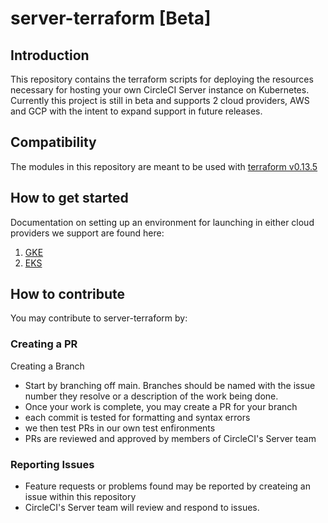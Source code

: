 # server-terraform [Beta]

## Introduction
This repository contains the terraform scripts for deploying the resources necessary for hosting your own CircleCI Server instance on Kubernetes.
Currently this project is still in beta and supports 2 cloud providers, AWS and GCP with the intent to expand support in future releases.

## Compatibility
The modules in this repository are meant to be used with [terraform v0.13.5](https://releases.hashicorp.com/terraform/0.13.5/)

## How to get started
Documentation on setting up an environment for launching in either cloud providers we support are found here:
1. [GKE](gke/README.md)
2. [EKS](eks/README.md)


## How to contribute
You may contribute to server-terraform by:

### Creating a PR
Creating a Branch
- Start by branching off main. Branches should be named with the issue number they resolve or a description of the work being done.
- Once your work is complete, you may create a PR for your branch
- each commit is tested for formatting and syntax errors
- we then test PRs in our own test enfironments
- PRs are reviewed and approved by members of CircleCI's Server team

### Reporting Issues
- Feature requests or problems found may be reported by createing an issue within this repository
- CircleCI's Server team will review and respond to issues.